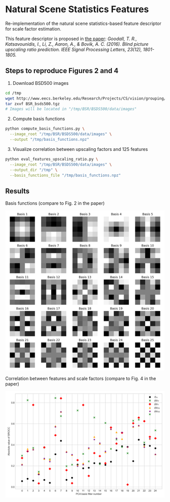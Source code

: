 # Natural Scene Statistics Features

Re-implementation of the natural scene statistics-based feature descriptor for scale factor estimation.

This feature descriptor is proposed in [the paper](https://live.ece.utexas.edu/publications/2016/goodall2016blind.pdf):
*Goodall, T. R., Katsavounidis, I., Li, Z., Aaron, A., & Bovik, A. C. (2016). Blind picture upscaling ratio prediction. IEEE Signal Processing Letters, 23(12), 1801-1805.*

## Steps to reproduce Figures 2 and 4

1. Download BSD500 images

```bash
cd /tmp
wget http://www.eecs.berkeley.edu/Research/Projects/CS/vision/grouping/BSR/BSR_bsds500.tgz
tar zxvf BSR_bsds500.tgz
# Images will be located in "/tmp/BSR/BSDS500/data/images"
```

2. Compute basis functions

```bash
python compute_basis_functions.py \
  --image_root "/tmp/BSR/BSDS500/data/images" \
  --output "/tmp/basis_functions.npz"
```

3. Visualize correlation between upscaling factors and 125 features

```bash
python eval_features_upscaling_ratio.py \
  --image_root "/tmp/BSR/BSDS500/data/images" \
  --output_dir "/tmp" \
  --basis_functions_file "/tmp/basis_functions.npz"
```

## Results

Basis functions (compare to Fig. 2 in the paper)

![Basis functions](results/basis_functions.png)

Correlation between features and scale factors (compare to Fig. 4 in the paper)

![Correlation between features and scale factors](results/correlations.png)